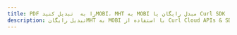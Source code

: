 ---title: PDF را به  تبدیل کنیدMOBI، MHT به MOBI مبدل رایگان یا Curl SDKdescription: تبدیل رایگانMHT به MOBI با استفاده از Curl Cloud APIs & SDK همچنین اسناد PDF را در Cloud ایجاد، ویرایش و رندر کنید.---